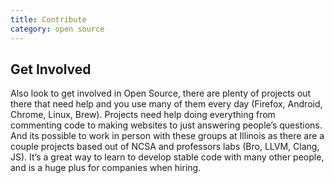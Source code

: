 ```yaml
---
title: Contribute
category: open source
---
```

## Get Involved
Also look to get involved in Open Source, there are plenty of projects out there that need help and you use many of them every day (Firefox, Android, Chrome, Linux, Brew). 
Projects need help doing everything from commenting code to making websites to just answering people’s questions. And its possible to work in person with these groups at 
Illinois as there are a couple projects based out of NCSA and professors labs (Bro, LLVM, Clang, JS).  It’s a great way to learn to develop stable code with many other people, and is a huge plus for companies when hiring.
